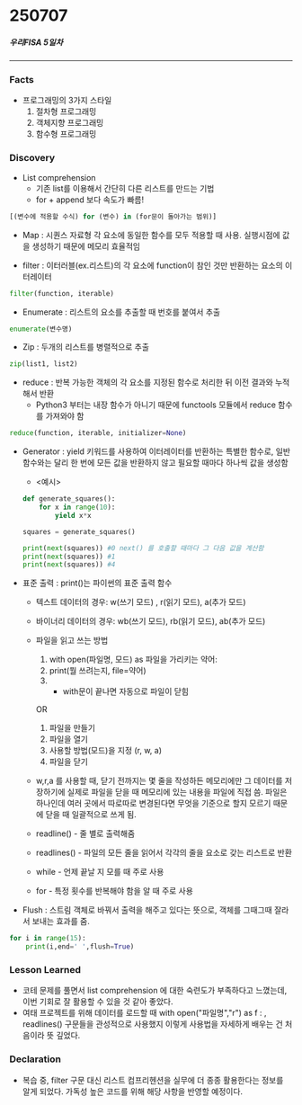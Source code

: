 # 250707
##### 우리FISA 5일차

---
### Facts
- 프로그래밍의 3가지 스타일 
    1. 절차형 프로그래밍
    2. 객체지향 프로그래밍
    3. 함수형 프로그래밍

### Discovery
- List comprehension
    - 기존 list를 이용해서 간단히 다른 리스트를 만드는 기법
    - for + append 보다 속도가 빠름! 
```python
[(변수에 적용할 수식) for (변수) in (for문이 돌아가는 범위)]
```

- Map : 시퀀스 자료형 각 요소에 동일한 함수를 모두 적용할 때 사용. 실행시점에 값을 생성하기 때문에 메모리 효율적임

- filter : 이터러블(ex.리스트)의 각 요소에 function이 참인 것만 반환하는 요소의 이터레이터
```python
filter(function, iterable)
```

- Enumerate : 리스트의 요소를 추출할 때 번호를 붙여서 추출
```python
enumerate(변수명)
```

- Zip : 두개의 리스트를 병렬적으로 추출
```python
zip(list1, list2)
```

- reduce : 반복 가능한 객체의 각 요소를 지정된 함수로 처리한 뒤 이전 결과와 누적해서 반환
    - Python3 부터는 내장 함수가 아니기 때문에 functools 모듈에서 reduce 함수를 가져와야 함
```python
reduce(function, iterable, initializer=None)
```

- Generator : yield 키워드를 사용하여 이터레이터를 반환하는 특별한 함수로, 일반 함수와는 달리 한 번에 모든 값을 반환하지 않고 필요할 때마다 하나씩 값을 생성함
    - <예시>
    ```python
    def generate_squares():
        for x in range(10):
            yield x*x

    squares = generate_squares()

    print(next(squares)) #0 next() 를 호출할 때마다 그 다음 값을 계산함
    print(next(squares)) #1
    print(next(squares)) #4
    ```

- 표준 출력 : print()는 파이썬의 표준 출력 함수
    - 텍스트 데이터의 경우: w(쓰기 모드) , r(읽기 모드), a(추가 모드)
    - 바이너리 데이터의 경우: wb(쓰기 모드), rb(읽기 모드), ab(추가 모드)

    - 파일을 읽고 쓰는 방법 
        1. with open(파일명, 모드) as 파일을 가리키는 약어:
        2.    print(뭘 쓰려는지, file=약어)
        3. - with문이 끝나면 자동으로 파일이 닫힘

        OR

        1. 파일을 만들기
        2. 파일을 열기
        3. 사용할 방법(모드)을 지정 (r, w, a)
        4. 파일을 닫기

    - w,r,a 를 사용할 때, 닫기 전까지는 몇 줄을 작성하든 메모리에만 그 데이터를 저장하기에 실제로 파일을 닫을 때 메모리에 있는 내용을 파일에 직접 씀. 파일은 하나인데 여러 곳에서 따로따로 변경된다면 무엇을 기준으로 할지 모르기 때문에 닫을 때 일괄적으로 쓰게 됨.

    - readline() - 줄 별로 출력해줌
    - readlines() - 파일의 모든 줄을 읽어서 각각의 줄을 요소로 갖는 리스트로 반환
    - while - 언제 끝날 지 모를 때 주로 사용
    - for - 특정 횟수를 반복해야 함을 알 때 주로 사용

- Flush : 스트림 객체로 바꿔서 출력을 해주고 있다는 뜻으로, 객체를 그때그때 잘라서 보내는 효과를 줌.
```python
for i in range(15):
    print(i,end=' ',flush=True)
```

### Lesson Learned
- 코테 문제를 풀면서 list comprehension 에 대한 숙련도가 부족하다고 느꼈는데, 이번 기회로 잘 활용할 수 있을 것 같아 좋았다.
- 여태 프로젝트를 위해 데이터를 로드할 때 with open("파일명","r") as f : , readlines() 구문들을 관성적으로 사용했지 이렇게 사용법을 자세하게 배우는 건 처음이라 뜻 깊었다.


### Declaration
- 복습 중, filter 구문 대신 리스트 컴프리헨션을 실무에 더 종종 활용한다는 정보를 알게 되었다. 가독성 높은 코드를 위해 해당 사항을 반영할 예정이다.